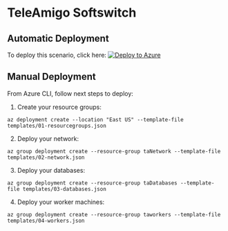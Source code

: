 # TeleAmigo Softswitch

## Automatic Deployment

To deploy this scenario, click here: [![Deploy to Azure](https://azuredeploy.net/deploybutton.png)](https://azuredeploy.net/)

## Manual Deployment

From Azure CLI, follow next steps to deploy:

1. Create your resource groups:

`az deployment create --location "East US" --template-file templates/01-resourcegroups.json`

2. Deploy your network:

`az group deployment create --resource-group taNetwork --template-file templates/02-network.json`

3. Deploy your databases:

`az group deployment create --resource-group taDatabases --template-file templates/03-databases.json`

4. Deploy your worker machines:

`az group deployment create --resource-group taworkers --template-file templates/04-workers.json`
